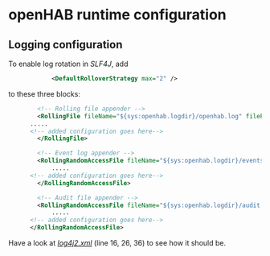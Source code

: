 # openHAB runtime configuration

## Logging configuration

To enable log rotation in _SLF4J_, add
```xml
			<DefaultRolloverStrategy max="2" />
```
to these three blocks:
```xml
		<!-- Rolling file appender -->
		<RollingFile fileName="${sys:openhab.logdir}/openhab.log" filePattern="${sys:openhab.logdir}/openhab.log.%i" name="LOGFILE">
      .....
      <!-- added configuration goes here-->
		</RollingFile>

		<!-- Event log appender -->
		<RollingRandomAccessFile fileName="${sys:openhab.logdir}/events.log" filePattern="${sys:openhab.logdir}/events.log.%i" name="EVENT">
			.....
      <!-- added configuration goes here-->
		</RollingRandomAccessFile>

		<!-- Audit file appender -->
		<RollingRandomAccessFile fileName="${sys:openhab.logdir}/audit.log" filePattern="${sys:openhab.logdir}/audit.log.%i" name="AUDIT">
			.....
      <!-- added configuration goes here-->
      </RollingRandomAccessFile>
```

Have a look at [_log4j2.xml_](log4j2.xml) (line 16, 26, 36) to see how it should be.